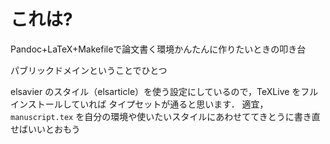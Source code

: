 # これは?

Pandoc+LaTeX+Makefileで論文書く環境かんたんに作りたいときの叩き台

パブリックドメインということでひとつ

elsavier のスタイル（elsarticle）を使う設定にしているので，TeXLive をフルインストールしていれば
タイプセットが通ると思います．
適宜，`manuscript.tex` を自分の環境や使いたいスタイルにあわせててきとうに書き直せばいいとおもう
